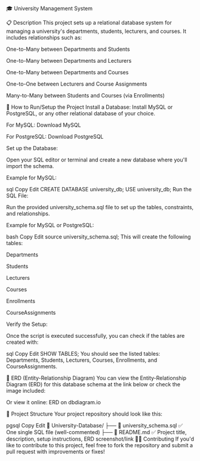 🎓 University Management System

📋 Description
This project sets up a relational database system for managing a university's departments, students, lecturers, and courses. It includes relationships such as:

One-to-Many between Departments and Students

One-to-Many between Departments and Lecturers

One-to-Many between Departments and Courses

One-to-One between Lecturers and Course Assignments

Many-to-Many between Students and Courses (via Enrollments)

🚀 How to Run/Setup the Project
Install a Database: Install MySQL or PostgreSQL, or any other relational database of your choice.

For MySQL: Download MySQL

For PostgreSQL: Download PostgreSQL

Set up the Database:

Open your SQL editor or terminal and create a new database where you'll import the schema.

Example for MySQL:

sql
Copy
Edit
CREATE DATABASE university_db;
USE university_db;
Run the SQL File:

Run the provided university_schema.sql file to set up the tables, constraints, and relationships.

Example for MySQL or PostgreSQL:

bash
Copy
Edit
source university_schema.sql;
This will create the following tables:

Departments

Students

Lecturers

Courses

Enrollments

CourseAssignments

Verify the Setup:

Once the script is executed successfully, you can check if the tables are created with:

sql
Copy
Edit
SHOW TABLES;
You should see the listed tables: Departments, Students, Lecturers, Courses, Enrollments, and CourseAssignments.

🔗 ERD (Entity-Relationship Diagram)
You can view the Entity-Relationship Diagram (ERD) for this database schema at the link below or check the image included:

Or view it online: ERD on dbdiagram.io

📂 Project Structure
Your project repository should look like this:

pgsql
Copy
Edit
📁 University-Database/
├── 📄 university_schema.sql ✅ One single SQL file (well-commented)
├── 📄 README.md ✅ Project title, description, setup instructions, ERD screenshot/link
🧑‍💻 Contributing
If you'd like to contribute to this project, feel free to fork the repository and submit a pull request with improvements or fixes!
